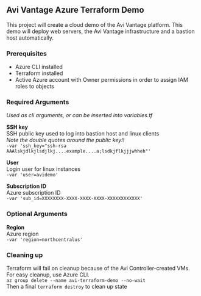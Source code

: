 ## Avi Vantage Azure Terraform Demo

This project will create a cloud demo of the Avi Vantage platform.  This demo will deploy web servers, the Avi Vantage infrastructure and a bastion host automatically.

### Prerequisites
* Azure CLI installed
* Terraform installed
* Active Azure account with Owner permissions in order to assign IAM roles to objects


### Required Arguments
*Used as cli arguments, or can be inserted into variables.tf*

**SSH key**  
SSH public key used to log into bastion host and linux clients  
*Note the double quotes around the public key!!*     
```-var 'ssh_key="ssh-rsa AAAlskjdlkjlsdjlkj....example....a;lsdkjflkjjjwhheh"'```  

**User**  
Login user for linux instances  
```-var 'user=avidemo'```  

**Subscription ID**  
Azure subscription ID  
```-var 'sub_id=XXXXXXXX-XXXX-XXXX-XXXX-XXXXXXXXXXXX'```  

### Optional Arguments  

**Region**  
Azure region  
```-var 'region=northcentralus'```  






### Cleaning up  

Terraform will fail on cleanup because of the Avi Controller-created VMs.  For easy cleanup, use Azure CLI.  
```az group delete --name avi-terraform-demo --no-wait```  
 Then a final ```terraform destroy``` to clean up state